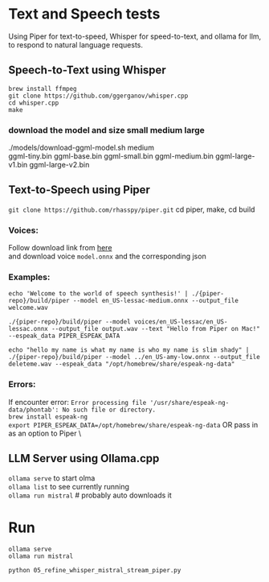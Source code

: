 # Text and Speech tests

Using Piper for text-to-speed, Whisper for speed-to-text, and ollama for llm, to respond to natural language requests.

## Speech-to-Text using Whisper
`brew install ffmpeg` \
`git clone https://github.com/ggerganov/whisper.cpp` \
`cd whisper.cpp` \
`make`

### download the model and size small medium large
./models/download-ggml-model.sh medium \
ggml-tiny.bin ggml-base.bin ggml-small.bin ggml-medium.bin ggml-large-v1.bin ggml-large-v2.bin

## Text-to-Speech using Piper
`git clone https://github.com/rhasspy/piper.git`
cd piper, make, cd build

### Voices:
Follow download link from [here](https://github.com/OHF-Voice/piper1-gpl/blob/main/docs/VOICES.md) \
and download voice `model.onnx` and the corresponding json

### Examples:
```
echo 'Welcome to the world of speech synthesis!' | ./{piper-repo}/build/piper --model en_US-lessac-medium.onnx --output_file welcome.wav

./{piper-repo}/build/piper --model voices/en_US-lessac/en_US-lessac.onnx --output_file output.wav --text "Hello from Piper on Mac!" --espeak_data PIPER_ESPEAK_DATA

echo "hello my name is what my name is who my name is slim shady" | ./{piper-repo}/build/piper --model ../en_US-amy-low.onnx --output_file deleteme.wav --espeak_data "/opt/homebrew/share/espeak-ng-data"
```

### Errors:
If encounter error: `Error processing file '/usr/share/espeak-ng-data/phontab': No such file or directory.` \
`brew install espeak-ng` \
`export PIPER_ESPEAK_DATA=/opt/homebrew/share/espeak-ng-data` OR pass in as an option to Piper \



## LLM Server using Ollama.cpp
`ollama serve` to start olma \
`ollama list` to see currently running \
`ollama run mistral` # probably auto downloads it


# Run
```
ollama serve
ollama run mistral

python 05_refine_whisper_mistral_stream_piper.py
```
